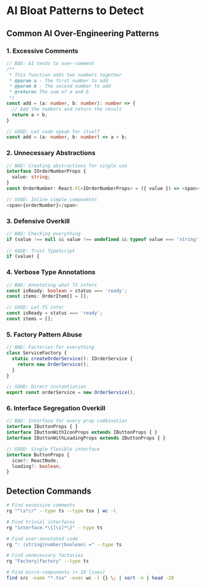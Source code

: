 # AI Bloat Patterns to Detect

## Common AI Over-Engineering Patterns

### 1. Excessive Comments
```typescript
// BAD: AI tends to over-comment
/**
 * This function adds two numbers together
 * @param a - The first number to add
 * @param b - The second number to add  
 * @returns The sum of a and b
 */
const add = (a: number, b: number): number => {
  // Add the numbers and return the result
  return a + b;
}

// GOOD: Let code speak for itself
const add = (a: number, b: number) => a + b;
```

### 2. Unnecessary Abstractions
```typescript
// BAD: Creating abstractions for single use
interface IOrderNumberProps {
  value: string;
}
const OrderNumber: React.FC<IOrderNumberProps> = ({ value }) => <span>{value}</span>;

// GOOD: Inline simple components
<span>{orderNumber}</span>
```

### 3. Defensive Overkill
```typescript
// BAD: Checking everything
if (value !== null && value !== undefined && typeof value === 'string' && value.length > 0) {
  
// GOOD: Trust TypeScript
if (value) {
```

### 4. Verbose Type Annotations
```typescript
// BAD: Annotating what TS infers
const isReady: boolean = status === 'ready';
const items: OrderItem[] = [];

// GOOD: Let TS infer
const isReady = status === 'ready';
const items = [];
```

### 5. Factory Pattern Abuse
```typescript
// BAD: Factories for everything
class ServiceFactory {
  static createOrderService(): IOrderService {
    return new OrderService();
  }
}

// GOOD: Direct instantiation
export const orderService = new OrderService();
```

### 6. Interface Segregation Overkill
```typescript
// BAD: Interface for every prop combination
interface IButtonProps { }
interface IButtonWithIconProps extends IButtonProps { }
interface IButtonWithLoadingProps extends IButtonProps { }

// GOOD: Single flexible interface
interface ButtonProps {
  icon?: ReactNode;
  loading?: boolean;
}
```

## Detection Commands

```bash
# Find excessive comments
rg "^\s*//" --type ts --type tsx | wc -l

# Find trivial interfaces  
rg "interface.*\{[\s]*\}" --type ts

# Find over-annotated code
rg ": (string|number|boolean) =" --type ts

# Find unnecessary factories
rg "Factory|factory" --type ts

# Find micro-components (< 10 lines)
find src -name "*.tsx" -exec wc -l {} \; | sort -n | head -20
```